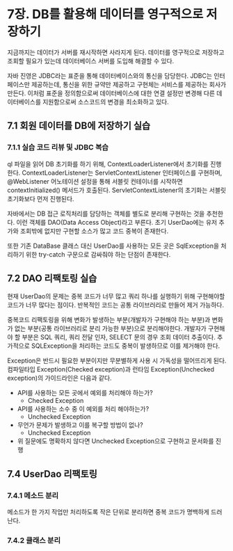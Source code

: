 # 7장. DB를 활용해 데이터를 영구적으로 저장하기

지금까지는 데이터가 서버를 재시작하면 사라지게 된다. 데이터를 영구적으로 저장하고
조회할 필요가 있는데 데이터베이스 서버를 도입해 해결할 수 있다.

자바 진영은 JDBC라는 표준을 통해 데이터베이스와의 통신을 담당한다.
JDBC는 인터페이스만 제공하는데, 통신을 위한 규약만 제공하고 구현체는 서비스를 제공하는 회사가 만든다.
이처럼 표준을 정의함으로써 데이터베이스에 대한 연결 설정만 변경해 다른 데이터베이스를 지원함으로써 소스코드의 변경을 최소화하고 있다.

## 7.1 회원 데이터를 DB에 저장하기 실습

### 7.1.1 실습 코드 리뷰 및 JDBC 복습

ql 파일을 읽어 DB 초기화를 하기 위해, ContextLoaderListener에서 초기화를 진행한다.
ContextLoaderListener는 ServletContextListener 인터페이스를 구현하며, @WebListener 어노테이션
설정을 통해 서블릿 컨테이너를 시작하면 contextInitialized() 메서드가 호출된다.
ServletContextListener의 초기화는 서블릿 초기화보다 먼저 진행된다.

자바에서는 DB 접근 로직처리를 담당하는 객체를 별도로 분리해 구현하는 것을 추천한다.
이런 객체를 DAO(Data Access Object)라고 부른다. 초기 UserDao에는 유저 추가와 조회밖에 없지만 구현할 소스가 많고 코드 중복이 존재한다.

또한 기존 DataBase 클래스 대신 UserDao를 사용하는 모든 곳은 SqlException을 처리하기 위한
try-catch 구문으로 감싸줘야 하는 단점이 존재한다.

## 7.2 DAO 리팩토링 실습

현재 UserDao의 문제는 중복 코드가 너무 많고 쿼리 하나를 실행하기 위해 구현해야할 코드가 너무 많다는 점이다.
반복적인 코드는 공통 라이브러리로 만들어 제거 가능하다.

중복코드 리팩토링을 위해 변화가 발생하는 부분(개발자가 구현해야 하는 부분)과 변화가 없는 부분(공통 라이브러리로 분리 가능한 부분)으로
분리해야한다. 개발자가 구현해야 할 부분은 SQL 쿼리, 쿼리 전달 인자, SELECT 문의 경우 조회 데이터 추출이다.
추가적으로 SQLException을 처리하는 코드도 중복이 발생하므로 이를 제거해야 한다.

Exception은 반드시 필요한 부분이지만 무분별하게 사용 시 가독성을 떨어뜨리게 된다.
컴파일타입 Exception(Checked exception)과 런타임 Exception(Unchecked exception)의 가이드라인은 다음과 같다.

- API를 사용하는 모든 곳에서 예외를 처리해야 하는가?
  - Checked Exception
- API를 사용하는 소수 중 이 예외를 처리 해야하는가?
  - Unchecked Exception
- 무언가 문제가 발생하고 이를 복구할 방법이 없나?
  - Unchecked Exception
- 위 질문에도 명확하지 않다면 Unchecked Exception으로 구현하고 문서화를 진행

## 7.4 UserDao 리팩토링

### 7.4.1 메소드 분리

메소드가 한 가지 작업만 처리하도록 작은 단위로 분리하면 중복 코드가 명백하게 드러난다.

### 7.4.2 클래스 분리
